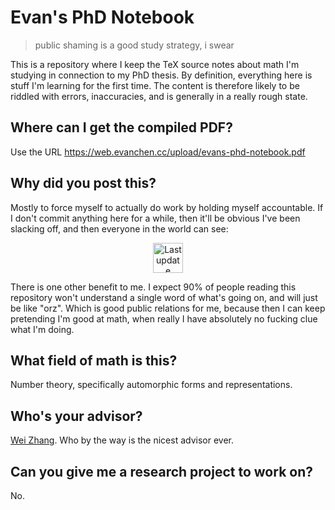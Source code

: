 # Evan's PhD Notebook

> public shaming is a good study strategy, i swear

This is a repository where I keep the TeX source notes about math I'm studying
in connection to my PhD thesis. By definition, everything here is stuff I'm
learning for the first time. The content is therefore likely to be riddled with
errors, inaccuracies, and is generally in a really rough state.

## Where can I get the compiled PDF?

Use the URL https://web.evanchen.cc/upload/evans-phd-notebook.pdf

## Why did you post this?

Mostly to force myself to actually do work by holding myself accountable. If I
don't commit anything here for a while, then it'll be obvious I've been slacking
off, and then everyone in the world can see:

<p align="center">
<img src="https://img.shields.io/github/last-commit/vEnhance/evans-phd-notebook" alt="Last update" height="48px">
</p>

There is one other benefit to me. I expect 90% of people reading this repository
won't understand a single word of what's going on, and will just be like "orz".
Which is good public relations for me, because then I can keep pretending I'm
good at math, when really I have absolutely no fucking clue what I'm doing.

## What field of math is this?

Number theory, specifically automorphic forms and representations.

## Who's your advisor?

[Wei Zhang][wei]. Who by the way is the nicest advisor ever.

[wei]: https://en.wikipedia.org/wiki/Wei_Zhang_(mathematician)

## Can you give me a research project to work on?

No.
